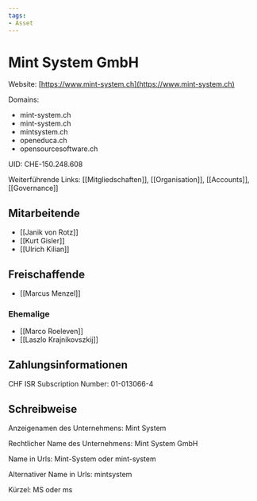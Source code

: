 ```yaml
---
tags:
- Asset
---
```

# Mint System GmbH

Website: [https://www.mint-system.ch](https://www.mint-system.ch)

Domains:

- mint-system.ch
- mint-system.ch
- mintsystem.ch
- openeduca.ch
- opensourcesoftware.ch

UID: CHE-150.248.608

Weiterführende Links: [[Mitgliedschaften]], [[Organisation]], [[Accounts]], [[Governance]]

## Mitarbeitende

* [[Janik von Rotz]]
* [[Kurt Gisler]]
* [[Ulrich Kilian]]

## Freischaffende

* [[Marcus Menzel]]

### Ehemalige

* [[Marco Roeleven]]
* [[Laszlo Krajnikovszkij]]
## Zahlungsinformationen

CHF ISR Subscription Number: 01-013066-4

## Schreibweise

Anzeigenamen des Unternehmens: Mint System

Rechtlicher Name des Unternehmens: Mint System GmbH

Name in Urls: Mint-System oder mint-system

Alternativer Name in Urls: mintsystem

Kürzel: MS oder ms
